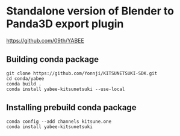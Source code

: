 Standalone version of Blender to Panda3D export plugin
======================================================

https://github.com/09th/YABEE


Building conda package
----------------------

```
git clone https://github.com/Yonnji/KITSUNETSUKI-SDK.git
cd conda/yabee
conda build .
conda install yabee-kitsunetsuki --use-local
```


Installing prebuild conda package
---------------------------------

```
conda config --add channels kitsune.one
conda install yabee-kitsunetsuki
```
